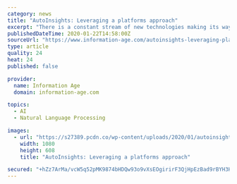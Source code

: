 ```yaml
---
category: news
title: "AutoInsights: Leveraging a platforms approach"
excerpt: "There is a constant stream of new technologies making its way into business. Today it is technologies like big data, artificial intelligence, natural language processing (NLP) and blockchain. Tomorrow it could be mixed reality and quantum computing."
publishedDateTime: 2020-01-22T14:58:00Z
sourceUrl: "https://www.information-age.com/autoinsights-leveraging-platforms-approach-123487190/"
type: article
quality: 24
heat: 24
published: false

provider:
  name: Information Age
  domain: information-age.com

topics:
  - AI
  - Natural Language Processing

images:
  - url: "https://s27389.pcdn.co/wp-content/uploads/2020/01/autoinsights-leveraging-platforms-approach.jpeg"
    width: 1080
    height: 608
    title: "AutoInsights: Leveraging a platforms approach"

secured: "+hZz7ArMa/vcW5q52pMK9874bHDQw93o9vXsEOgirirF3QjHpEzBad9rBYH3Hw0dhx3p9U7FwCF27lG0ty/u/iwuy+JQTAAiWx3Vjrn4R069WwyejwhLxj6PVUYVi/fdGZER1MQuhjY8W9NLF/P6+7vLF+7STsL3H2N0PlbCnI/MNjytI/P5NUWv+/aOmOU5k83wWuzUr8qCf2FNI9l1m+5inz3ZolX75FzXlaGkVL937Uv4AEThwchujhhAOxDIQ3mJfSI7k4ILlxH8hg3ZlSO+6qe50IPxEv0vQYVzEIY=;NEBQLA4R+gFZly5s+0MeEA=="
---
```



